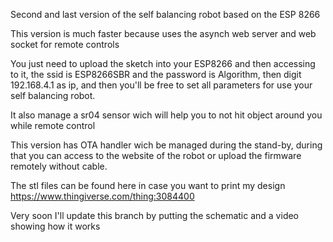 Second and last version of the self balancing robot based on the ESP 8266 


This version is much faster because uses the asynch web server and web socket for remote controls


You just need to upload the sketch into your ESP8266 and then accessing to it, the ssid is ESP8266SBR and the password is Algorithm, then digit 192.168.4.1 as ip, and then you'll be free to set all parameters for use your self balancing robot.


It also manage a sr04 sensor wich will help you to not hit object around you while remote control

This version has OTA handler wich be managed during the stand-by, during that you can access to the website of the robot or upload the firmware remotely without cable.


The stl files can be found here in case you want to print my design https://www.thingiverse.com/thing:3084400


Very soon I'll update this branch by putting the schematic and a video showing how it works



